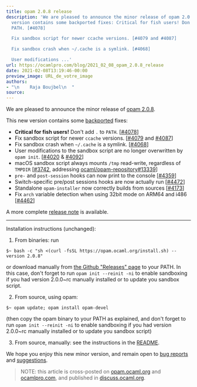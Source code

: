 ```yaml
---
title: opam 2.0.8 release
description: 'We are pleased to announce the minor release of opam 2.0.8. This new
  version contains some backported fixes: Critical for fish users! Don''t add . to
  PATH. [#4078]

  Fix sandbox script for newer ccache versions. [#4079 and #4087]

  Fix sandbox crash when ~/.cache is a symlink. [#4068]

  User modifications ...'
url: https://ocamlpro.com/blog/2021_02_08_opam_2.0.8_release
date: 2021-02-08T13:19:46-00:00
preview_image: URL_de_votre_image
authors:
- "\n    Raja Boujbel\n  "
source:
---
```


<p>We are pleased to announce the minor release of <a href="https://github.com/ocaml/opam/releases/tag/2.0.8">opam 2.0.8</a>.</p>
<p>This new version contains some <a href="https://github.com/ocaml/opam/pull/4425">backported</a> fixes:</p>
<ul>
<li><strong>Critical for fish users!</strong> Don't add <code>.</code> to <code>PATH</code>. [<a href="https://github.com/ocaml/opam/issues/4078">#4078</a>]
</li>
<li>Fix sandbox script for newer <code>ccache</code> versions. [<a href="https://github.com/ocaml/opam/issues/4079">#4079</a> and <a href="https://github.com/ocaml/opam/pull/4087">#4087</a>]
</li>
<li>Fix sandbox crash when <code>~/.cache</code> is a symlink. [<a href="https://github.com/ocaml/opam/issues/4068">#4068</a>]
</li>
<li>User modifications to the sandbox script are no longer overwritten by <code>opam init</code>. [<a href="https://github.com/ocaml/opam/pull/4092">#4020</a> &amp; <a href="https://github.com/ocaml/opam/pull/4092">#4092</a>]
</li>
<li>macOS sandbox script always mounts <code>/tmp</code> read-write, regardless of <code>TMPDIR</code> [<a href="https://github.com/ocaml/opam/pull/3742">#3742</a>, addressing <a href="https://github.com/ocaml/opam-repository/issues/13339">ocaml/opam-repository#13339</a>]
</li>
<li><code>pre-</code> and <code>post-session</code> hooks can now print to the console [<a href="https://github.com/ocaml/opam/issues/4359">#4359</a>]
</li>
<li>Switch-specific pre/post sessions hooks are now actually run [<a href="https://github.com/ocaml/opam/issues/4472">#4472</a>]
</li>
<li>Standalone <code>opam-installer</code> now correctly builds from sources [<a href="https://github.com/ocaml/opam/issues/4173">#4173</a>]
</li>
<li>Fix <code>arch</code> variable detection when using 32bit mode on ARM64 and i486 [<a href="https://github.com/ocaml/opam/pull/4462">#4462</a>]
</li>
</ul>
<p>A more complete <a href="https://github.com/ocaml/opam/releases/tag/2.0.8">release note</a> is available.</p>
<hr/>
<p>Installation instructions (unchanged):</p>
<ol>
<li>From binaries: run
</li>
</ol>
<pre><code class="language-shell-session">$~ bash -c &quot;sh &lt;(curl -fsSL https://opam.ocaml.org/install.sh) --version 2.0.8&quot;
</code></pre>
<p>or download manually from <a href="https://github.com/ocaml/opam/releases/tag/2.0.8">the Github &quot;Releases&quot; page</a> to your PATH. In this case, don't forget to run <code>opam init --reinit -ni</code> to enable sandboxing if you had version 2.0.0~rc manually installed or to update you sandbox script.</p>
<ol start="2">
<li>From source, using opam:
</li>
</ol>
<pre><code class="language-shell-session">$~ opam update; opam install opam-devel
</code></pre>
<p>(then copy the opam binary to your PATH as explained, and don't forget to run <code>opam init --reinit -ni</code> to enable sandboxing if you had version 2.0.0~rc manually installed or to update you sandbox script)</p>
<ol start="3">
<li>From source, manually: see the instructions in the <a href="https://github.com/ocaml/opam/tree/2.0.8#compiling-this-repo">README</a>.
</li>
</ol>
<p>We hope you enjoy this new minor version, and remain open to <a href="https://github.com/ocaml/opam/issues">bug reports</a> and <a href="https://github.com/ocaml/opam/issues">suggestions</a>.</p>
<blockquote>
<p>NOTE: this article is cross-posted on <a href="https://opam.ocaml.org/blog/">opam.ocaml.org</a> and <a href="https://ocamlpro.com/blog">ocamlpro.com</a>, and published in <a href="https://discuss.ocaml.org/t/ann-opam-2-0-8-release/7242">discuss.ocaml.org</a>.</p>
</blockquote>

